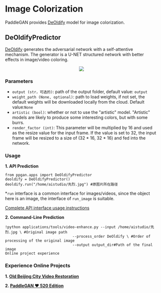# Image Colorization
PaddleGAN provides [DeOldify](https://github.com/PaddlePaddle/PaddleGAN/blob/develop/docs/zh_CN/apis/apps.md#ppganappsdeoldifypredictor) model for image colorization.

## DeOldifyPredictor

[DeOldify](https://github.com/PaddlePaddle/PaddleGAN/blob/develop/docs/zh_CN/apis/apps.md#ppganappsdeoldifypredictor) generates the adversarial network with a self-attentive mechanism. The generator is a U-NET structured network with better effects in image/video coloring.

<div align='center'>
  <img src='https://user-images.githubusercontent.com/48054808/117925538-fd526a80-b329-11eb-8924-8f2614fcd9e6.png'>
</div>

### Parameters

- `output (str，可选的)`: path of the output folder, default value: `output`
- `weight_path (None, optional)`: path to load weights, if not set, the default weights will be downloaded locally from the cloud. Default value:`None`
- `artistic (bool)`: whether or not to use the "artistic" model. "Artistic" models are likely to produce some interesting colors, but with some burrs.
- `render_factor (int)`: This parameter will be multiplied by 16 and used as the resize value for the input frame. If the value is set to 32, the input frame will be resized to a size of (32 * 16, 32 * 16) and fed into the network.


### Usage
**1. API Prediction**

```
from ppgan.apps import DeOldifyPredictor
deoldify = DeOldifyPredictor()
deoldify.run("/home/aistudio/先烈.jpg") #原图片所在路径
```
*`run` interface is a common interface for images/videos, since the object here is an image, the interface of `run_image` is suitable.

[Complete API interface usage instructions]()

**2. Command-Line Prediction**

```
!python applications/tools/video-enhance.py --input /home/aistudio/先烈.jpg \ #Original image path
                               --process_order DeOldify \ #Order of processing of the original image
                               --output output_dir#Path of the final image
Online project experience
```

### Experience Online Projects
**1. [Old Beijing City Video Restoration](https://aistudio.baidu.com/aistudio/projectdetail/1161285)**

**2. [PaddleGAN ❤️ 520 Edition](https://aistudio.baidu.com/aistudio/projectdetail/1956943?channelType=0&channel=0)**

